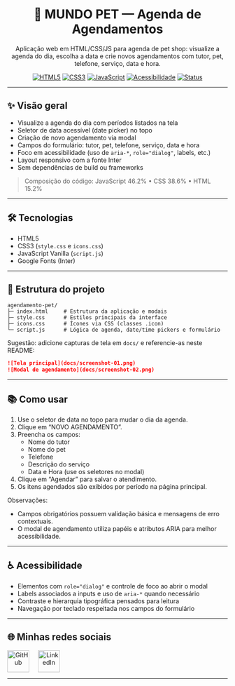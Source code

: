 <div align="center">

# 🐾 MUNDO PET — Agenda de Agendamentos

Aplicação web em HTML/CSS/JS para agenda de pet shop: visualize a agenda do dia, escolha a data e crie novos agendamentos com tutor, pet, telefone, serviço, data e hora.

[![HTML5](https://img.shields.io/badge/HTML5-E34F26?logo=html5&logoColor=white)](#tecnologias)
[![CSS3](https://img.shields.io/badge/CSS3-1572B6?logo=css3&logoColor=white)](#tecnologias)
[![JavaScript](https://img.shields.io/badge/JavaScript-F7DF1E?logo=javascript&logoColor=222)](#tecnologias)
[![Acessibilidade](https://img.shields.io/badge/A11y-Friendly-3B82F6?logo=w3c&logoColor=white)](#acessibilidade)
[![Status](https://img.shields.io/badge/Build-None_(Vanilla)-10B981)](#vis%C3%A3o-geral)

</div>

---

## ✨ Visão geral

- Visualize a agenda do dia com períodos listados na tela
- Seletor de data acessível (date picker) no topo
- Criação de novo agendamento via modal
- Campos do formulário: tutor, pet, telefone, serviço, data e hora
- Foco em acessibilidade (uso de `aria-*`, `role="dialog"`, labels, etc.)
- Layout responsivo com a fonte Inter
- Sem dependências de build ou frameworks

> Composição do código: JavaScript 46.2% • CSS 38.6% • HTML 15.2%

---

## 🛠 Tecnologias

- HTML5
- CSS3 (`style.css` e `icons.css`)
- JavaScript Vanilla (`script.js`)
- Google Fonts (Inter)

---

## 📁 Estrutura do projeto

```text
agendamento-pet/
├─ index.html     # Estrutura da aplicação e modais
├─ style.css      # Estilos principais da interface
├─ icons.css      # Ícones via CSS (classes .icon)
└─ script.js      # Lógica de agenda, date/time pickers e formulário
```

Sugestão: adicione capturas de tela em `docs/` e referencie-as neste README:
```md
![Tela principal](docs/screenshot-01.png)
![Modal de agendamento](docs/screenshot-02.png)
```

---

## 📚 Como usar

1. Use o seletor de data no topo para mudar o dia da agenda.
2. Clique em “NOVO AGENDAMENTO”.
3. Preencha os campos:
   - Nome do tutor
   - Nome do pet
   - Telefone
   - Descrição do serviço
   - Data e Hora (use os seletores no modal)
4. Clique em “Agendar” para salvar o atendimento.
5. Os itens agendados são exibidos por período na página principal.

Observações:
- Campos obrigatórios possuem validação básica e mensagens de erro contextuais.
- O modal de agendamento utiliza papéis e atributos ARIA para melhor acessibilidade.

---

## ♿ Acessibilidade

- Elementos com `role="dialog"` e controle de foco ao abrir o modal
- Labels associados a inputs e uso de `aria-*` quando necessário
- Contraste e hierarquia tipográfica pensados para leitura
- Navegação por teclado respeitada nos campos do formulário

---

## 🌐 Minhas redes sociais

<div align="center" style="display: flex; gap: 20px;">

  <a href="https://github.com/pdroAlves77" target="_blank">
    <img src="https://cdn.jsdelivr.net/gh/devicons/devicon/icons/github/github-original.svg" alt="GitHub" width="50" title="GitHub"/>
  </a>

  <a href="https://www.linkedin.com/in/pdroalves77/" target="_blank">
    <img src="https://cdn.jsdelivr.net/gh/devicons/devicon/icons/linkedin/linkedin-original.svg" alt="LinkedIn" width="50" title="LinkedIn"/>
  </a>

</div>

---

